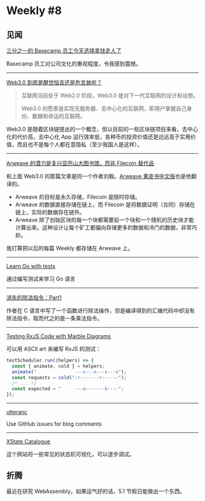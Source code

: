# Weekly #8

## 见闻

[三分之一的 Basecamp 员工今天选择拿钱走人了](https://www.v2ex.com/t/774518)

Basecamp 员工对公司文化的重视程度，令我感到震撼。

---

[Web3.0 到底是醒世恒言还是危言耸听？](https://mp.weixin.qq.com/s/TIy9DrvxetqvCEpCiivPsg)

> 互联网当前处于 Web2.0 阶段，Web3.0 是对下一代互联网的设计和设想。
>
> Web3.0 的愿景是实现无服务器、去中心化的互联网，即用户掌握自己身份、数据和命运的互联网。

Web3.0 是随着区块链提出的一个概念，但以目前的一些区块链项目来看，去中心化的代价高，去中心化 App 运行效率低，各种币的投资价值还是远远高于实用价值，而且也不是每个人都在意隐私（至少我国人是这样）。

---

[Arweave 的潜力是复兴亚历山大图书馆，而非 Filecoin 替代品](https://mp.weixin.qq.com/s/rSttw02Xsq2-6IMU0_JMjw)

和上面 Web3.0 的那篇文章是同一个作者刘毅。[Arweave 黄皮书中文版](https://github.com/toliuyi/arweave_notes/blob/master/arweave-yellow-paper-cn.pdf)也是他翻译的。

- Arweave 的目标是永久存储，Filecoin 是限时存储。
- Arweave 的数据直接存储在链上，而 Filecoin 是将数据证明（合同）存储在链上，实际的数据存在链外。
- Arweave 除了创始区块的每一个块都需要前一个块和一个随机的历史块才能计算出来。这种设计让每个矿工都偏向存储更多的数据和冷门的数据，非常巧妙。

我打算把以后的每篇 Weekly 都存储在 Arweave 上。

---

[Learn Go with tests](https://studygolang.gitbook.io/learn-go-with-tests/)

通过编写测试来学习 Go 语言

---

[消失的除法指令：Part1](https://cjting.me/the-missing-div-instruction-part1/)

作者在 C 语言中写了一个函数进行除法操作，但是编译得到的汇编代码中却没有除法指令，取而代之的是一条乘法指令。

---

[Testing RxJS Code with Marble Diagrams](https://rxjs-dev.firebaseapp.com/guide/testing/marble-testing)

可以用 ASCII art 来编写 RxJS 的测试：

```javascript
testScheduler.run((helpers) => {
  const { animate, cold } = helpers;
  animate("              ---x---x---x---x");
  const requests = cold("-r-------r------");
  /* ... */
  const expected = "     ---a-------b----";
});
```

---

[utteranc](https://utteranc.es/)

Use GitHub issues for blog comments

---

[XState Catalogue](https://xstate-catalogue.com/)

这个网站将一些常见的状态机可视化，可以逐步调试。

## 折腾

最近在研究 WebAssembly，如果运气好的话，5.1 节假日能做出一个东西。
